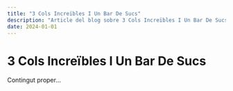 ```yaml
---
title: "3 Cols Increïbles I Un Bar De Sucs"
description: "Article del blog sobre 3 Cols Increïbles I Un Bar De Sucs"
date: 2024-01-01
---
```


# 3 Cols Increïbles I Un Bar De Sucs

Contingut proper...
